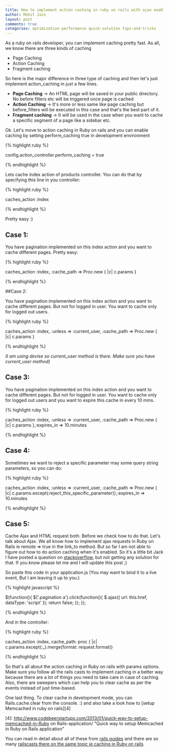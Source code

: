 ```yaml
---
title: How to implement action caching in ruby on rails with ajax enabled
author: Mohit Jain
layout: post
comments: true
categories: optimization performance quick-solution tips-and-tricks
---
```


As a ruby on rails developer, you can implement caching pretty fast. As all, we know there are three kinds of caching

*   Page Caching
*   Action Caching
*   Fragment caching




So here is the major difference in three type of caching and then let's just implement action_caching in just a few lines.

* **Page Caching** -> An HTML page will be saved in your public directory. No before filters etc will be triggered once page is cached
* **Action Caching** ->  It's more or less same like page caching but before_filters will be executed in this case and that's the best part of it.
* **Fragment caching** -> It will be used in the case when you want to cache a specific segment of a page like a sidebar etc.

Ok. Let's move to action caching in Ruby on rails and you can enable caching by setting perform_caching true in development environment

{% highlight ruby %}

  config.action_controller.perform_caching = true

{% endhighlight %}

Lets cache index action of products controller. You can do that by specifying this line in you controller:

{% highlight ruby %}

  caches_action :index

{% endhighlight %}

Pretty easy :)

## Case 1:

You have pagination implemented on this index action and you want to cache different pages. Pretty easy:

{% highlight ruby %}

  caches_action :index, :cache_path => Proc.new { |c| c.params }

{% endhighlight %}

##Case 2:

You have pagination implemented on this index action and you want to cache different pages. But not for logged in user. You want to cache only for logged out users.

{% highlight ruby %}

  caches_action :index, :unless => :current_user, :cache_path => Proc.new { |c| c.params }

{% endhighlight %}

*(I am using devise so current_user method is there. Make sure you have current_user method)*

## Case 3:

You have pagination implemented on this index action and you want to cache different pages. But not for logged in user. You want to cache only for logged out users and you want to expire this cache in every 10 mins.

{% highlight ruby %}

  caches_action :index, :unless => :current_user, :cache_path => Proc.new { |c| c.params },:expires_in => 10.minutes

{% endhighlight %}


## Case 4:

Sometimes we want to reject a specific parameter may some query string parameters, so you can do:

{% highlight ruby %}

  caches_action :index, :unless => :current_user, :cache_path => Proc.new { |c| c.params.except(:reject_this_specific_parameter)},:expires_in => 10.minutes

{% endhighlight %}

## Case 5:

Cache Ajax and HTML request both. Before we check how to do that. Let's talk about Ajax. We all know how to implement ajax requests in Ruby on Rails ie remote => true in the link_to method. But so far I am not able to figure out how to do action caching when it's enabled. So it's a little bit Jack I have posted a question on [stackoverflow][3], but not getting any solution for that. If you know please let me and I will update this post ;)

 [3]: http://stackoverflow.com/q/13635548/179855

So paste this code in your application.js (You may want to bind it to a live event, But I am leaving it up to you.)

{% highlight javascript %}

  $(function(){
    $('.pagination a').click(function(){
      $.ajax({
        url: this.href,
        dataType: 'script'
      });
      return false;
    });
  });

{% endhighlight %}

And in the controller:

{% highlight ruby %}

  caches_action :index, cache_path: proc { |c| c.params.except(:_).merge(format: request.format)}

{% endhighlight %}

So that's all about the action caching in Ruby on rails with params options. Make sure you follow all the rails casts to implement caching in a better way because there are a lot of things you need to take care in case of caching. Also, there are sweepers which can help you to clear cache as per the events instead of just time-based.

One last thing. To clear cache in development mode, you can Rails.cache.clear from the console. :) and also take a look how to [setup Memcached in ruby on rails][4]

 [4]: http://www.codebeerstartups.com/2013/01/quick-way-to-setup-memcached-in-Ruby on Rails-application/ "Quick way to setup Memcached in Ruby on Rails application"


You can read in detail about all of these from [rails guides][1] and there are so many [railscasts there on the same topic ie caching in Ruby on rails][2]

  [1]: http://guides.rubyonrails.org/caching_with_rails.html "Caching in ruby on rails"
  [2]: http://railscasts.com/episodes?search=caching "Caching in ruby on rails"
